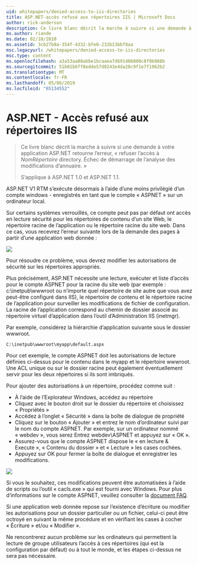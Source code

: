 ```yaml
---
uid: whitepapers/denied-access-to-iis-directories
title: ASP.NET-accès refusé aux répertoires IIS | Microsoft Docs
author: rick-anderson
description: Ce livre blanc décrit la marche à suivre si une demande à votre application ASP.NET renvoie l’erreur « accès refusé au répertoire DirectoryName. Échec de s...
ms.author: riande
ms.date: 02/10/2010
ms.assetid: 3cb27b8a-354f-4332-bfe0-232b13bbf8aa
msc.legacyurl: /whitepapers/denied-access-to-iis-directories
msc.type: content
ms.openlocfilehash: a3a53aa88abbe1bcaaea7d691406800c8f9b988b
ms.sourcegitcommit: 51b01b6ff8edde57d8243e4da28c9f1e7f1962b2
ms.translationtype: MT
ms.contentlocale: fr-FR
ms.lasthandoff: 05/06/2019
ms.locfileid: "65134552"
---
```

# <a name="aspnet-denied-access-to-iis-directories"></a>ASP.NET - Accès refusé aux répertoires IIS

> Ce livre blanc décrit la marche à suivre si une demande à votre application ASP.NET retourne l’erreur, « refuser l’accès à *NomRépertoire* directory. Échec de démarrage de l’analyse des modifications d’annuaire. »
> 
> S’applique à ASP.NET 1.0 et ASP.NET 1.1.

ASP.NET V1 RTM s’exécute désormais à l’aide d’une moins privilégié d’un compte windows - enregistrés en tant que le compte « ASPNET » sur un ordinateur local.

Sur certains systèmes verrouillés, ce compte peut pas par défaut ont accès en lecture sécurité pour les répertoires de contenu d’un site Web, le répertoire racine de l’application ou le répertoire racine du site web. Dans ce cas, vous recevrez l’erreur suivante lors de la demande des pages à partir d’une application web donnée :

![](denied-access-to-iis-directories/_static/image1.jpg)

Pour résoudre ce problème, vous devrez modifier les autorisations de sécurité sur les répertoires appropriés.

Plus précisément, ASP.NET nécessite une lecture, exécuter et liste d’accès pour le compte ASPNET pour la racine du site web (par exemple : c:\inetpub\wwwroot ou n’importe quel répertoire de site autre que vous avez peut-être configuré dans IIS), le répertoire de contenu et le répertoire racine de l’application pour surveiller les modifications de fichier de configuration. La racine de l’application correspond au chemin de dossier associé au répertoire virtuel d’application dans l’outil d’Administration IIS (inetmgr).

Par exemple, considérez la hiérarchie d’application suivante sous le dossier wwwroot.

`C:\inetpub\wwwroot\myapp\default.aspx`

Pour cet exemple, le compte ASPNET doit les autorisations de lecture définies ci-dessus pour le contenu dans le myapp et le répertoire wwwroot. Une ACL unique ou sur le dossier racine peut également éventuellement servir pour les deux répertoires si ils sont imbriqués.

Pour ajouter des autorisations à un répertoire, procédez comme suit :

- À l’aide de l’Explorateur Windows, accédez au répertoire
- Cliquez avec le bouton droit sur le dossier du répertoire et choisissez « Propriétés »
- Accédez à l’onglet « Sécurité » dans la boîte de dialogue de propriété
- Cliquez sur le bouton « Ajouter » et entrez le nom d’ordinateur suivi par le nom du compte ASPNET. Par exemple, sur un ordinateur nommé « webdev », vous serez Entrez webdev\ASPNET et appuyez sur « OK ».
- Assurez-vous que le compte ASPNET dispose le « en lecture &amp; Execute », « Contenu du dossier » et « Lecture » les cases cochées.
- Appuyez sur OK pour fermer la boîte de dialogue et enregistrer les modifications.

![](denied-access-to-iis-directories/_static/image2.jpg)

Si vous le souhaitez, ces modifications peuvent être automatisées à l’aide de scripts ou l’outil « cacls.exe » qui est fourni avec Windows. Pour plus d’informations sur le compte ASPNET, veuillez consulter la [document FAQ](https://go.microsoft.com/fwlink/?LinkId=5828).

Si une application web donnée repose sur l’existence d’écriture ou modifier les autorisations pour un dossier particulier ou un fichier, celui-ci peut être octroyé en suivant la même procédure et en vérifiant les cases à cocher « Écriture » et/ou « Modifier ».

Ne rencontrerez aucun problème sur les ordinateurs qui permettent la lecture de groupe utilisateurs l’accès à ces répertoires (qui est la configuration par défaut) ou à tout le monde, et les étapes ci-dessus ne sera pas nécessaire.
